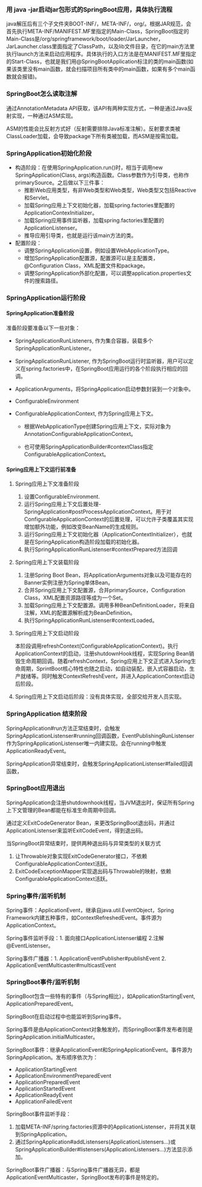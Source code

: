 ### 用 java -jar启动jar包形式的SpringBoot应用，具体执行流程

java解压后有三个子文件夹BOOT-INF/，META-INF/，org/。根据JAR规范，会首先执行META-INF/MANIFEST.MF里指定的Main-Class，SpringBoot指定的Main-Class是/org/springframework/boot/loader/JarLauncher，JarLauncher.class里面指定了ClassPath，以及lib文件目录，在它的main方法里执行launch方法来启动应用程序。具体执行的入口方法是在MANIFEST.MF里指定的Start-Class，也就是我们用@SpringBootApplication标注的类的main函数(如果该类里没有main函数，就会扫描项目所有类中的main函数，如果有多个main函数就会报错)。

### SpringBoot怎么读取注解

通过AnnotationMetadata API获取，该API有两种实现方式，一种是通过Java反射实现，一种通过ASM实现。

ASM的性能会比反射方式好（反射需要排除Java标准注解）。反射要求类被ClassLoader加载，会导致package下所有类被加载，而ASM是按需加载。

### SpringApplication初始化阶段

- 构造阶段：在使用SpringApplication.run()时，相当于调用new SpringApplication(Class, args)构造函数。Class参数作为引导类，也称作primarySource。之后做以下三件事：
  - 推断Web应用类型，有非Web类型和Web类型，Web类型又包括Reactive和Servlet。
  - 加载Spring应用上下文初始化器，加载spring.factories里配置的ApplicationContexInitializer。
  - 加载Spring应用事件监听器，加载spring.factories里配置的ApplicationListenser。
  - 推导应用引导类，也就是运行该main方法的类。
- 配置阶段：
  - 调整SpringApplication设置，例如设置WebApplicationType。
  - 增加SpringApplication配置源，配置源可以是主配置类，@Configuration Class，XML配置文件和package。
  - 调整SpringApplication外部化配置，可以调整application.properties文件的搜索路径。

### SpringApplication运行阶段

#### SpringApplication准备阶段

准备阶段要准备以下一些对象：

- SpringApplicationRunListeners, 作为集合容器，装载多个SpringApplicationRunListener。

- SpringApplicationRunListener, 作为SpringBoot运行时监听器，用户可以定义在spring.factories中，在SpringBoot应用运行的各个阶段执行相应的回调。

- ApplicationArguments，将SpringApplication启动参数封装到一个对象中。

- ConfigurableEnvironment

- ConfigurableApplicationContext, 作为Spring应用上下文。

  - 根据WebApplicationType创建Spring应用上下文，实际对象为AnnotationConfigurableApplicationContext。 

  - 也可使用SpringApplicationBuilder#contextClass指定ConfigurableApplicationContext。

    

#### Spring应用上下文运行前准备

1. Spring应用上下文准备阶段

   1. 设置ConfigurableEnvironment.
   2. 运行Spring应用上下文后置处理-SpringApplication#postProcessApplicationContext。用于对ConfigurableApplicationContext的后置处理，可以允许子类覆盖其实现增加额外功能，例如改变BeanName的生成规则。
   3. 运行Spring应用上下文初始化器（ApplicationContextInitializer），也就是在SpringApplication构造阶段加载的初始化器。
   4. 执行SpringApplicationRunListenser#contextPrepared方法回调

2. Spring应用上下文装载阶段

   1. 注册Spring Boot Bean，将ApplicationArguments对象以及可能存在的Banner实例注册为Spring单体Bean。
   2. 合并Spring应用上下文配置源，合并primarySource，Configuration Class，XML配置资源路径等成为一个Set。
   3. 加载Spring应用上下文配置源。调用多种BeanDefinitionLoader，将来自注解，XML的配置源解析成为BeanDefinition。
   4. 执行SpringApplicationRunListenser#contextLoaded。

3. Spring应用上下文启动阶段

   本阶段调用refreshContext(ConfigurableApplicationContext)。执行ApplicationContext的启动，注册shutdownHook线程，实现Spring Bean销毁生命周期回调。随着refreshContext，Spring应用上下文正式进入Spring生命周期，SprintBoot核心特性也随之启动，如自动装配，嵌入式容器启动，生产就绪等。同时触发ContextRefreshEvent，并进入ApplicationContext启动后阶段。

4. Spring应用上下文启动后阶段：没有具体实现，全部交给开发人员实现。

### SpringApplication 结束阶段

SpringApplication#run方法正常结束时，会触发SpringApplicationListenser#running回调函数，EventPublishingRunListenser作为SpringApplicationListenser唯一内建实现。会在running中触发ApplicationReadyEvent。

SpringApplication异常结束时，会触发SpringApplicationListenser#failed回调函数，

### SpringBoot应用退出

SpringApplication会注册shutdownhook线程，当JVM退出时，保证所有Spring上下文管理的Bean都能在标准生命周期中回调。

通过定义ExitCodeGenerator Bean，来更改SpringBoot退出码，并通过ApplicationListenser来监听ExitCodeEvent，得到退出码。

当SpringBoot异常结束时，提供两种退出码与异常类型的关联方式

1. 让Throwable对象实现ExitCodeGenerator接口，不依赖ConfigurableApplicationContext活跃。
2. ExitCodeExceptionMapper实现退出码与Throwable的映射，依赖ConfigurableApplicationContext活跃。













### Spring事件/监听机制

Spring事件：ApplicationEvent，继承自java.util.EventObject，Spring Framework内建五种事件，如ContextRefreshedEvent。事件源为ApplicationContext。

Spring事件监听手段：1. 面向接口ApplicationListenser编程 2.注解@EventListenser。

Spring事件广播器：1. ApplicationEventPublisher#publishEvent 2. ApplicationEventMulticaster#multicastEvent

### SpringBoot事件/监听机制

SpringBoot包含一些特有的事件（与Spring相比），如ApplicationStartingEvent, ApplicationPreparedEvent。

SpringBoot在启动过程中也能监听到Spring事件。

Spring事件是由ApplicationContext对象触发的，而SpringBoot事件发布者则是SpringApplication.initialMulticaster。

SpringBoot事件：继承ApplicationEvent和SpringApplicationEvent。事件源为SpringApplication。发布顺序依次为：

- ApplicationStartingEvent
- ApplicationEnvironmentPreparedEvent
- ApplicationPreparedEvent
- ApplicationStartedEvent
- ApplicationReadyEvent
- ApplicationFailedEvent

SpringBoot事件监听手段：

1. 加载META-INF/spring.factories资源中的ApplicationListenser，并将其关联到SpringApplication。
2. 通过SpringApplication#addListensers(ApplicationListensers...)或SpringApplicationBuilder#listensers(ApplicationListensers...)方法显示添加。

SpringBoot事件广播器：与Spring事件广播器无异，都是ApplicationEventMulticaster，SpringBoot发布的事件是特定的。

